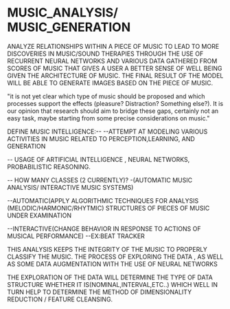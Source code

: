 # MUSIC_ANALYSIS/ MUSIC_GENERATION

ANALYZE RELATIONSHIPS WITHIN A PIECE OF MUSIC TO LEAD TO MORE DISCOVERIES IN MUSIC/SOUND THERAPIES THROUGH THE USE OF RECURRENT NEURAL NETWORKS AND VARIOUS DATA GATHERED FROM SCORES OF MUSIC THAT GIVES A USER A BETTER SENSE OF WELL BEING GIVEN THE ARCHITECTURE OF MUSIC. THE FINAL RESULT OF THE MODEL WILL BE ABLE TO GENERATE IMAGES BASED ON THE PIECE OF MUSIC.


"it is not yet clear which type of music should be proposed and which processes support the effects (pleasure? Distraction? Something else?). It is our opinion that research should aim to bridge these gaps, certainly not an easy task, maybe starting from some precise considerations on music."


DEFINE MUSIC INTELLIGENCE:--
--ATTEMPT AT MODELING VARIOUS ACTIVITIES IN MUSIC RELATED TO PERCEPTION,LEARNING, AND GENERATION

-- USAGE OF ARTIFICIAL INTELLIGENCE , NEURAL NETWORKS, PROBABILISTIC REASONING.

-- HOW MANY CLASSES (2 CURRENTLY)?
-(AUTOMATIC MUSIC ANALYSIS/ INTERACTIVE MUSIC SYSTEMS)

--AUTOMATIC(APPLY ALGORITHMIC TECHNIQUES FOR ANALYSIS (MELODIC/HARMONIC/RHYTMIC) STRUCTURES OF PIECES OF MUSIC UNDER EXAMINATION

--INTERACTIVE(CHANGE BEHAVIOR IN RESPONSE TO ACTIONS OF MUSICAL PERFORMANCE)
--EX:BEAT TRACKER

THIS ANALYSIS KEEPS THE INTEGRITY OF THE MUSIC TO PROPERLY CLASSIFY THE MUSIC.
THE PROCESS OF EXPLORING THE DATA , AS WELL AS SOME DATA AUGMENTATION WITH THE USE OF NEURAL NETWORKS 

THE EXPLORATION OF THE DATA WILL DETERMINE THE TYPE OF DATA STRUCTURE WHETHER IT IS(NOMINAL,INTERVAL,ETC..)  WHICH WELL IN TURN HELP TO DETERMINE THE METHOD OF DIMENSIONALITY REDUCTION / FEATURE CLEANSING. 

